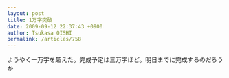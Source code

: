 ```yaml
---
layout: post
title: 1万字突破
date: 2009-09-12 22:37:43 +0900
author: Tsukasa OISHI
permalink: /articles/758
---
```



ようやく一万字を超えた。完成予定は三万字ほど。明日までに完成するのだろうか  

